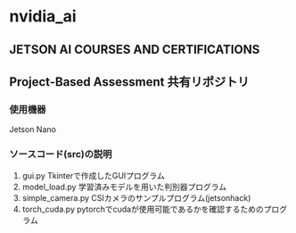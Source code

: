# nvidia_ai
## JETSON AI COURSES AND CERTIFICATIONS 
## Project-Based Assessment 共有リポジトリ
### 使用機器
Jetson Nano

### ソースコード(src)の説明
1. gui.py
Tkinterで作成したGUIプログラム
2. model_load.py
学習済みモデルを用いた判別器プログラム
3. simple_camera.py
CSIカメラのサンプルプログラム(jetsonhack)
4. torch_cuda.py
pytorchでcudaが使用可能であるかを確認するためのプログラム

